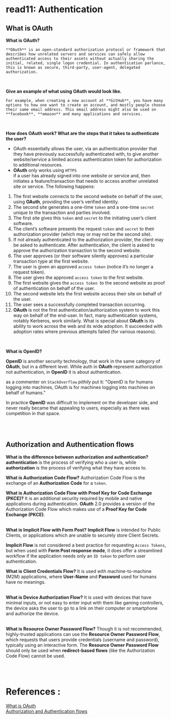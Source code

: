 # read11: Authentication

## What is OAuth

**What is OAuth?**

    **OAuth** is an open-standard authorization protocol or framework that describes how unrelated servers and services can safely allow authenticated access to their assets without actually sharing the initial, related, single logon credential. In authentication parlance, this is known as secure, third-party, user-agent, delegated authorization.

<br/>

**Give an example of what using OAuth would look like.**

    For example, when creating a new account at **GitHub**, you have many options to how one want to create an account, and mostly people choose their same email address. This email address might also be used on **facebook**, **amazon** and many applications and services.

<br/>

**How does OAuth work? What are the steps that it takes to authenticate the user?**

- OAuth essentially allows the user, via an authentication provider that they have previously successfully authenticated with, to give another website/service a limited access authentication token for authorization to additional resources.
- **OAuth** only works using `HTTPS`
  <br/>
  if a user has already signed into one website or service and, then initiates a feature/transaction that needs to access another unrelated site or service. The following happens:

1. The first website connects to the second website on behalf of the user, using **OAuth**, providing the user’s verified identity.
2. The second site generates a one-time `token` and a one-time `secret` unique to the transaction and parties involved.
3. The first site gives this `token` and `secret` to the initiating user’s client software.
4. The client’s software presents the request `token` and `secret` to their authorization provider (which may or may not be the second site).
5. If not already authenticated to the authorization provider, the client may be asked to authenticate. After authentication, the client is asked to approve the authorization transaction to the second website.
6. The user approves (or their software silently approves) a particular transaction type at the first website.
7. The user is given an approved `access token` (notice it’s no longer a request token).
8. The user gives the approved `access token` to the first website.
9. The first website gives the `access token `to the second website as proof of authentication on behalf of the user.
10. The second website lets the first website access their site on behalf of the user.
11. The user sees a successfully completed transaction occurring.
12. **OAuth** is not the first authentication/authorization system to work this way on behalf of the end-user. In fact, many authentication systems, notably Kerberos, work similarly. What is special about **OAuth** is its ability to work across the web and its wide adoption. It succeeded with adoption rates where previous attempts failed (for various reasons).

<br/>

**What is OpenID?**

**OpenID** is another security technology, that work in the same category of **OAuth**, but in a different level. While auth in **OAuth** represent authorization not authentication, in **OpenID** it is about authentication.

as a commenter on `StackOverflow` _pithily_ put it: "OpenID is for humans logging into machines, OAuth is for machines logging into machines on behalf of humans."

In practice **OpenID** was difficult to implement on the developer side, and never really became that appealing to users, especially as there was competition in that space.

<br/>

</br>

## Authorization and Authentication flows

**What is the difference between authorization and authentication?**
**authentication** is the process of verifying who a user is, while **authorization** is the process of verifying what they have access to.
<br/>

**What is Authorization Code Flow?**
Authorization Code Flow is the exchange of an **Authorization** **Code** for a `token`.
<br/>

**What is Authorization Code Flow with Proof Key for Code Exchange (PKCE)?**
It is an additional security required by mobile and native applications during authentication. **OAuth** 2.0 provides a version of the Authorization Code Flow which makes use of a **Proof Key for Code Exchange (PKCE)**.  
<br/>

**What is Implicit Flow with Form Post?**
**Implicit Flow** is intended for Public Clients, or applications which are unable to securely store Client Secrets.

**Implicit Flow** is not considered a best practice for requesting `Access Tokens`, but when used with **Form Post response mode**, it does offer a streamlined workflow if the application needs only an `ID token` to perform user authentication.
<br/>

**What is Client Credentials Flow?**
It is used with machine-to-machine (M2M) applications, where **User-Name** and **Password** used for humans have no meanings.  
<br/>

**What is Device Authorization Flow?**
It is used with devices that have minimal inputs, or not easy to enter input with them like gaming controllers, the device asks the user to go to a link on their computer or smartphone and authorize the device.  
<br/>

**What is Resource Owner Password Flow?**
Though it is not recommended, highly-trusted applications can use the **Resource Owner Password Flow**, which requests that users provide credentials (username and password), typically using an interactive form. The **Resource Owner Password Flow** should only be used when **redirect-based flows** (like the Authorization Code Flow) cannot be used.

<br/><br/>

# References :

[What is OAuth](https://www.csoonline.com/article/3216404/what-is-oauth-how-the-open-authorization-framework-works.html) <br/>
[Authorization and Authentication flows](https://auth0.com/docs/flows) <br/>
